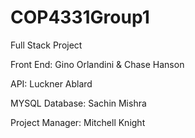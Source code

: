 # COP4331Group1

Full Stack Project

Front End: Gino Orlandini & Chase Hanson

API: Luckner Ablard

MYSQL Database: Sachin Mishra

Project Manager: Mitchell Knight